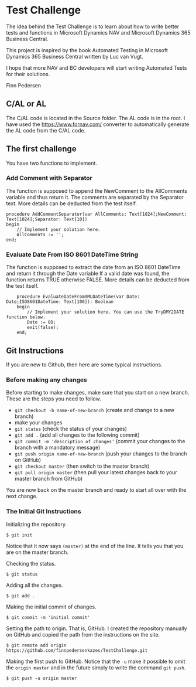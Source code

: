 # Test Challenge

The idea behind the Test Challenge is to learn about how to write better tests and functions in Microsoft Dynamics NAV and Microsoft Dynamics 365 Business Central. 

This project is inspired by the book Automated Testing in Microsoft Dynamics 365 Business Central written by Luc van Vugt.

I hope that more NAV and BC developers will start writing Automated Tests for their solutions. 

Finn Pedersen

## C/AL or AL
The C/AL code is located in the Source folder. The AL code is in the root. 
I have used the https://www.fornav.com/ converter to automatically generate the AL code from the C/AL code. 

## The first challenge
You have two functions to implement. 

### Add Comment with Separator
The function is supposed to append the NewComment to the AllComments variable and thus return it.
The comments are separated by the Separator text.
More details can be deducted from the test itself.

```` 
procedure AddCommentSeparator(var AllComments: Text[1024];NewComment: Text[1024];Separator: Text[10])
begin
    // Implement your solution here.
    AllComments := '';
end;
```` 

### Evaluate Date From ISO 8601 DateTime String
The function is supposed to extract the date from an ISO 8601 DateTime and return it through the Date variable
If a valid date was found, the function returns TRUE otherwise FALSE.
More details can be deducted from the test itself.

```` 
    procedure EvaluateDateFromXMLDateTime(var Date: Date;ISO8601DateTime: Text[100]): Boolean
    begin
        // Implement your solution here. You can use the TryDMY2DATE function below.
        Date := 0D;
        exit(false);
    end;
```` 

## Git Instructions
If you are new to Github, then here are some typical instructions. 

### Before making any changes
Before starting to make changes, make sure that you start on a new branch. These are the steps you need to follow. 

- `git checkout -b name-of-new-branch` (create and change to a new branch)
- make your changes
- `git status` (check the status of your changes)
- `git add .` (add all changes to the following commit)
- `git commit -m 'description of changes'` (commit your changes to the branch with a mandatory message)
- `git push origin name-of-new-branch` (push your changes to the branch on GitHub)
- `git checkout master` (then switch to the master branch)
- `git pull origin master` (then pull your latest changes back to your master branch from GitHub)

You are now back on the master branch and ready to start all over with the next change. 

### The Initial Git Instructions

Initializing the repository.

```` 
$ git init
```` 

Notice that it now says `(master)` at the end of the line. It tells you that you are on the master branch. 

Checking the status.
```` 
$ git status

````

Adding all the changes.
```` 
$ git add .
```` 
Making the initial commit of changes.

```` 
$ git commit -m 'initial commit'
```` 

Setting the path to origin. That is, GitHub. I created the repository manually on GitHub and copied the path from the instructions on the site. 

```` 
$ git remote add origin https://github.com/finnpedersenkazes/TestChallenge.git
```` 

Making the first push to GitHub. Notice that the `-u` make it possible to omit the `origin master` and in the future simply to write the command `git push`.

```` 
$ git push -u origin master
```` 
